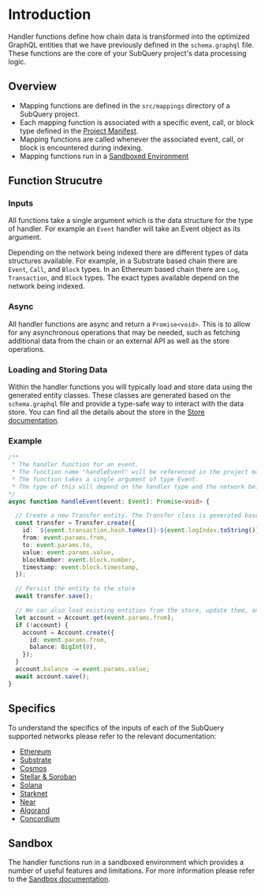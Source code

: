 # Introduction

Handler functions define how chain data is transformed into the optimized GraphQL entities that we have previously defined in the `schema.graphql` file. These functions are the core of your SubQuery project's data processing logic.

## Overview
- Mapping functions are defined in the `src/mappings` directory of a SubQuery project.
- Each mapping function is associated with a specific event, call, or block type defined in the [Project Manifest](../manifest/introduction.md).
- Mapping functions are called whenever the associated event, call, or block is encountered during indexing.
- Mapping functions run in a [Sandboxed Environment](./sandbox/sandbox.md)

## Function Strucutre

### Inputs

All functions take a single argument which is the data structure for the type of handler. For example an `Event` handler will take an Event object as its argument.

Depending on the network being indexed there are different types of data structures available. For example, in a Substrate based chain there are `Event`, `Call`, and `Block` types. In an Ethereum based chain there are `Log`, `Transaction`, and `Block` types. The exact types available depend on the network being indexed.

### Async

All handler functions are async and return a `Promise<void>`. This is to allow for any asynchronous operations that may be needed, such as fetching additional data from the chain or an external API as well as the store operations.

### Loading and Storing Data

Within the handler functions you will typically load and store data using the generated entity classes. These classes are generated based on the `schema.graphql` file and provide a type-safe way to interact with the data store. You can find all the details about the store in the [Store documentation](./sandbox/store.md).


### Example

```ts
/**
 * The handler function for an event.
 * The function name "handleEvent" will be referenced in the project manifest file.
 * The function takes a single argument of type Event.
 * The type of this will depend on the handler type and the network being indexed.
*/
async function handleEvent(event: Event): Promise<void> {

  // Create a new Transfer entity. The Transfer class is generated based on the schema.graphql file
  const transfer = Transfer.create({
    id: `${event.transaction.hash.toHex()}-${event.logIndex.toString()}`,
    from: event.params.from,
    to: event.params.to,
    value: event.params.value,
    blockNumber: event.block.number,
    timestamp: event.block.timestamp,
  });

  // Persist the entity to the store
  await transfer.save();

  // We can also load existing entities from the store, update them, and save them.
  let account = Account.get(event.params.from);
  if (!account) {
    account = Account.create({
      id: event.params.from,
      balance: BigInt(0),
    });
  }
  account.balance -= event.params.value;
  await account.save();
}

````

## Specifics

To understand the specifics of the inputs of each of the SubQuery supported networks please refer to the relevant documentation:
- [Ethereum](./mapping/ethereum.md)
- [Substrate](./mapping/polkadot.md)
- [Cosmos](./mapping/cosmos.md)
- [Stellar & Soroban](./mapping/stellar.md)
- [Solana](./mapping/solana.md)
- [Starknet](./mapping/starknet.md)
- [Near](./mapping/near.md)
- [Algorand](./mapping/algorand.md)
- [Concordium](./mapping/concordium.md)

## Sandbox

The handler functions run in a sandboxed environment which provides a number of useful features and limitations. For more information please refer to the [Sandbox documentation](./sandbox/sandbox.md).
